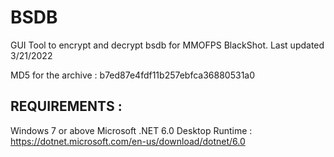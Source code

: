# BSDB
GUI Tool to encrypt and decrypt bsdb for MMOFPS BlackShot. Last updated 3/21/2022

MD5 for the archive : b7ed87e4fdf11b257ebfca36880531a0

## REQUIREMENTS : 
Windows 7 or above
Microsoft .NET 6.0 Desktop Runtime : https://dotnet.microsoft.com/en-us/download/dotnet/6.0
